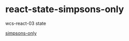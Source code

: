 # react-state-simpsons-only

wcs-react-03 state

[simpsons-only](https://cristina-ferreira.github.io/react-state-simpsons-only)


